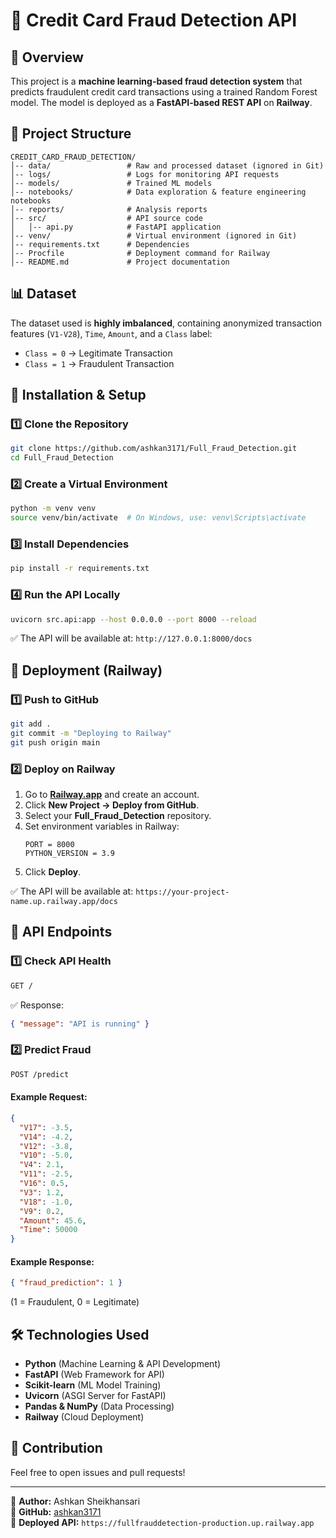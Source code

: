 # 🚀 Credit Card Fraud Detection API

## 📌 Overview

This project is a **machine learning-based fraud detection system** that predicts fraudulent credit card transactions using a trained Random Forest model. The model is deployed as a **FastAPI-based REST API** on **Railway**.

## 📂 Project Structure

```
CREDIT_CARD_FRAUD_DETECTION/
│-- data/                 # Raw and processed dataset (ignored in Git)
│-- logs/                 # Logs for monitoring API requests
│-- models/               # Trained ML models
│-- notebooks/            # Data exploration & feature engineering notebooks
│-- reports/              # Analysis reports
│-- src/                  # API source code
│   │-- api.py            # FastAPI application
│-- venv/                 # Virtual environment (ignored in Git)
│-- requirements.txt      # Dependencies
│-- Procfile              # Deployment command for Railway
│-- README.md             # Project documentation
```

## 📊 Dataset

The dataset used is **highly imbalanced**, containing anonymized transaction features (`V1-V28`), `Time`, `Amount`, and a `Class` label:

- `Class = 0` → Legitimate Transaction
- `Class = 1` → Fraudulent Transaction

## 🚀 Installation & Setup

### **1️⃣ Clone the Repository**

```bash
git clone https://github.com/ashkan3171/Full_Fraud_Detection.git
cd Full_Fraud_Detection
```

### **2️⃣ Create a Virtual Environment**

```bash
python -m venv venv
source venv/bin/activate  # On Windows, use: venv\Scripts\activate
```

### **3️⃣ Install Dependencies**

```bash
pip install -r requirements.txt
```

### **4️⃣ Run the API Locally**

```bash
uvicorn src.api:app --host 0.0.0.0 --port 8000 --reload
```

✅ The API will be available at: `http://127.0.0.1:8000/docs`

## 📡 Deployment (Railway)

### **1️⃣ Push to GitHub**

```bash
git add .
git commit -m "Deploying to Railway"
git push origin main
```

### **2️⃣ Deploy on Railway**

1. Go to **[Railway.app](https://railway.app/)** and create an account.
2. Click **New Project → Deploy from GitHub**.
3. Select your **Full_Fraud_Detection** repository.
4. Set environment variables in Railway:
   ```
   PORT = 8000
   PYTHON_VERSION = 3.9
   ```
5. Click **Deploy**.

✅ The API will be available at: `https://your-project-name.up.railway.app/docs`

## 🎯 API Endpoints

### **1️⃣ Check API Health**

```bash
GET /
```

✅ Response:

```json
{ "message": "API is running" }
```

### **2️⃣ Predict Fraud**

```bash
POST /predict
```

#### **Example Request:**

```json
{
  "V17": -3.5,
  "V14": -4.2,
  "V12": -3.8,
  "V10": -5.0,
  "V4": 2.1,
  "V11": -2.5,
  "V16": 0.5,
  "V3": 1.2,
  "V18": -1.0,
  "V9": 0.2,
  "Amount": 45.6,
  "Time": 50000
}
```

#### **Example Response:**

```json
{ "fraud_prediction": 1 }
```

(1 = Fraudulent, 0 = Legitimate)

## 🛠 Technologies Used

- **Python** (Machine Learning & API Development)
- **FastAPI** (Web Framework for API)
- **Scikit-learn** (ML Model Training)
- **Uvicorn** (ASGI Server for FastAPI)
- **Pandas & NumPy** (Data Processing)
- **Railway** (Cloud Deployment)

## 🤝 Contribution

Feel free to open issues and pull requests!

---

🚀 **Author:** Ashkan Sheikhansari  
📌 **GitHub:** [ashkan3171](https://github.com/ashkan3171)  
📡 **Deployed API:** `https://fullfrauddetection-production.up.railway.app`
